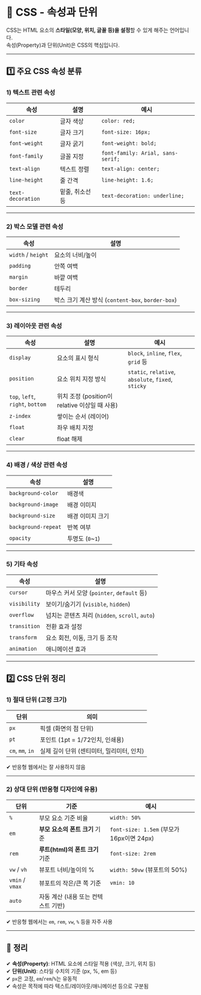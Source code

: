 # 🎨 CSS - 속성과 단위

CSS는 HTML 요소의 **스타일(모양, 위치, 글꼴 등)을 설정**할 수 있게 해주는 언어입니다.  
속성(Property)과 단위(Unit)은 CSS의 핵심입니다.

---

## 1️⃣ 주요 CSS 속성 분류

### 1) 텍스트 관련 속성

| 속성 | 설명 | 예시 |
|------|------|------|
| `color` | 글자 색상 | `color: red;` |
| `font-size` | 글자 크기 | `font-size: 16px;` |
| `font-weight` | 글자 굵기 | `font-weight: bold;` |
| `font-family` | 글꼴 지정 | `font-family: Arial, sans-serif;` |
| `text-align` | 텍스트 정렬 | `text-align: center;` |
| `line-height` | 줄 간격 | `line-height: 1.6;` |
| `text-decoration` | 밑줄, 취소선 등 | `text-decoration: underline;` |

---

### 2) 박스 모델 관련 속성

| 속성 | 설명 |
|------|------|
| `width` / `height` | 요소의 너비/높이 |
| `padding` | 안쪽 여백 |
| `margin` | 바깥 여백 |
| `border` | 테두리 |
| `box-sizing` | 박스 크기 계산 방식 (`content-box`, `border-box`) |

---

### 3) 레이아웃 관련 속성

| 속성 | 설명 | 예시 |
|------|------|------|
| `display` | 요소의 표시 형식 | `block`, `inline`, `flex`, `grid` 등 |
| `position` | 요소 위치 지정 방식 | `static`, `relative`, `absolute`, `fixed`, `sticky` |
| `top`, `left`, `right`, `bottom` | 위치 조정 (position이 relative 이상일 때 사용) |
| `z-index` | 쌓이는 순서 (레이어) |
| `float` | 좌우 배치 지정 |
| `clear` | float 해제 |

---

### 4) 배경 / 색상 관련 속성

| 속성 | 설명 |
|------|------|
| `background-color` | 배경색 |
| `background-image` | 배경 이미지 |
| `background-size` | 배경 이미지 크기 |
| `background-repeat` | 반복 여부 |
| `opacity` | 투명도 (`0`~`1`) |

---

### 5) 기타 속성

| 속성 | 설명 |
|------|------|
| `cursor` | 마우스 커서 모양 (`pointer`, `default` 등) |
| `visibility` | 보이기/숨기기 (`visible`, `hidden`) |
| `overflow` | 넘치는 콘텐츠 처리 (`hidden`, `scroll`, `auto`) |
| `transition` | 전환 효과 설정 |
| `transform` | 요소 회전, 이동, 크기 등 조작 |
| `animation` | 애니메이션 효과 |

---

## 2️⃣ CSS 단위 정리

### 1) 절대 단위 (고정 크기)

| 단위 | 의미 |
|------|------|
| `px` | 픽셀 (화면의 점 단위) |
| `pt` | 포인트 (1pt = 1/72인치, 인쇄용) |
| `cm`, `mm`, `in` | 실제 길이 단위 (센티미터, 밀리미터, 인치) |

✔ 반응형 웹에서는 잘 사용하지 않음  

---

### 2) 상대 단위 (반응형 디자인에 유용)

| 단위 | 기준 | 예시 |
|------|------|------|
| `%` | 부모 요소 기준 비율 | `width: 50%` |
| `em` | **부모 요소의 폰트 크기** 기준 | `font-size: 1.5em` (부모가 16px이면 24px) |
| `rem` | **루트(html)의 폰트 크기** 기준 | `font-size: 2rem` |
| `vw` / `vh` | 뷰포트 너비/높이의 % | `width: 50vw` (뷰포트의 50%) |
| `vmin` / `vmax` | 뷰포트의 작은/큰 쪽 기준 | `vmin: 10` |
| `auto` | 자동 계산 (내용 또는 컨텍스트 기반) |

✔ 반응형 웹에서는 `em`, `rem`, `vw`, `%` 등을 자주 사용  

---

## 🎯 정리

✔ **속성(Property)**: HTML 요소에 스타일 적용 (색상, 크기, 위치 등)  
✔ **단위(Unit)**: 스타일 수치의 기준 (px, %, em 등)  
✔ `px`은 고정, `em`/`rem`/`%`는 유동적  
✔ 속성은 목적에 따라 텍스트/레이아웃/애니메이션 등으로 구분됨
